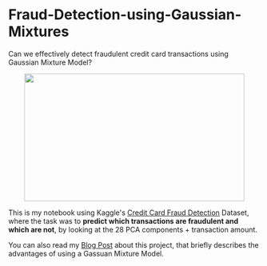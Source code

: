 # Fraud-Detection-using-Gaussian-Mixtures
Can we effectively detect fraudulent credit card transactions using Gaussian Mixture Model?

<p align="center"><img src="img.png" width = "440" height = "256"></p>

This is my notebook using Kaggle's [Credit Card Fraud Detection](https://www.kaggle.com/mlg-ulb/creditcardfraud) Dataset, 
where the task was to **predict which transactions are fraudulent and which are not**, by looking at the 28 PCA components + transaction amount.

You can also read my [Blog Post](https://lucreceshin.wixsite.com/portfolio/post/credit-card-fraud-detection-using-gaussian-mixture-model) about this project, that briefly describes the advantages of using a Gassuan Mixture Model.
